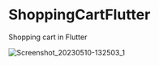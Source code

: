 # ShoppingCartFlutter
Shopping cart in Flutter

![Screenshot_20230510-132503_1](https://github.com/Aninimo/ShoppingCartFlutter/assets/75839810/05dd1a5b-309f-43ea-a553-8c89dd79efae)


